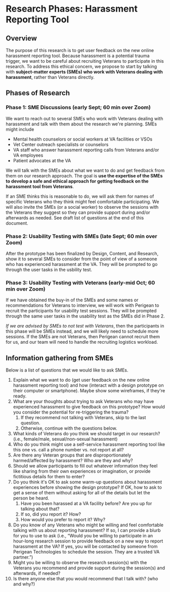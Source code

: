 # Research Phases: Harassment Reporting Tool
 	
## Overview	
The purpose of this research is to get user feedback on the new online harassment reporting tool. Because harassment is a potential trauma trigger, we want to be careful about recruiting Veterans to participate in this research. To address this ethical concern, we propose to start by talking with **subject-matter experts (SMEs) who work with Veterans dealing with harassment**, rather than Veterans directly. 

## Phases of Research

### Phase 1: SME Discussions (early Sept; 60 min over Zoom)
We want to reach out to several SMEs who work with Veterans dealing with harassment and talk with them about the research we're planning. SMEs might include
- Mental health counselors or social workers at VA facilities or VSOs
- Vet Center outreach specialists or counselors 
- VA staff who answer harassment reporting calls from Veterans and/or VA employees
- Patient advocates at the VA

We will talk with the SMEs about what we want to do and get feedback from them on our research approach. The goal is **use the expertise of the SMEs to develop a safe and ethical approach for getting feedback on the harassment tool from Veterans**. 

If an SME thinks this is reasonable to do, we will ask them for names of specific Veterans who they think might feel comfortable participating. We will also invite the SMEs (or a social worker) to observe the sessions with the Veterans they suggest so they can provide support during and/or afterwards as needed. See draft list of questions at the end of this document. 

### Phase 2: Usability Testing with SMEs (late Sept; 60 min over Zoom)
After the prototype has been finalized by Design, Content, and Research, show it to several SMEs to consider from the point of view of a someone who has experienced harassment at the VA. They will be prompted to go through the user tasks in the usbility test.

### Phase 3: Usability Testing with Veterans (early-mid Oct; 60 min over Zoom)
If we have obtained the buy-in of the SMEs and some names or recommendations for Veterans to interview, we will work with Perigean to recruit the participants for usability test sessions. They will be prompted through the same user tasks in the usability test as the SMEs did in Phase 2. 

*If we are advised by SMEs to not test with Veterans*, then the participants in this phase will be SMEs instead, and we will likely need to schedule more sessions. If the SMEs are not Veterans, then Perigean cannot recruit them for us, and our team will need to handle the recruiting logistics workload. 

## Information gathering from SMEs
Below is a list of questions that we would like to ask SMEs.
1. Explain what we want to do (get user feedback on the new online harassment reporting tool) and how (interact with a design prototype on their computer or smartphone). Maybe show some wireframes, if they're ready.
1. What are your thoughts about trying to ask Veterans who may have experienced harassment to give feedback on this prototype? How would you consider the potential for re-triggering the trauma?
    1. If they recommend not talking with Veterans, skip to the last question.
    1. Otherwise, continue with the questions below.
1. What kinds of Veterans do you think we should target in our research? (i.e., female/male, sexual/non-sexual harassment)
1. Who do you think might use a self-service harassment reporting tool like this one vs. call a phone number vs. not report at all?
1. Are there any Veteran groups that are disproportionately harmed/affected by harassment? Who are they and why?
1. Should we allow participants to fill out whatever information they feel like sharing from their own experiences or imagination, or provide fictitious details for them to enter?
1. Do you think it's OK to ask some warm-up questions about harassment experiences before showing the design prototype? If OK, how to ask to get a sense of them without asking for all of the details but let the person be heard.
    1. Have you been harassed at a VA facility before? Are you up for talking about that?
    2. If so, did you report it? How?
    3. How would you prefer to report it? Why?
3. Do you know of any Veterans who might be willing and feel comfortable talking with us about reporting harassment? If so, I can provide a blurb for you to use to ask (i.e., “Would you be willing to participate in an hour-long research session to provide feedback on a new way to report harassment at the VA? If yes, you will be contacted by someone from Perigean Technologies to schedule the session. They are a trusted VA partner.”) 
4. Might you be willing to observe the research session(s) with the Veterans you recommend and provide support during the session(s) and afterwards, if needed?
5. Is there anyone else that you would recommend that I talk with? (who and why?)
